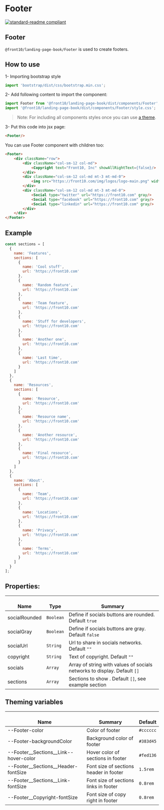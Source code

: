 # Footer

[![standard-readme compliant](https://img.shields.io/badge/standard--readme-OK-green.svg?style=flat-square)](https://github.com/RichardLitt/standard-readme)

## Footer

`@front10/landing-page-book/Footer` is used to create footers.

## How to use

1- Importing bootstrap style

```js
import 'bootstrap/dist/css/bootstrap.min.css';
```

2- Add following content to import the component:

```js
import Footer from '@front10/landing-page-book/dist/components/Footer';
import '@front10/landing-page-book/dist/components/Footer/style.css';
```

> Note: For including all components styles once you can use [a theme](https://github.com/front10/landing-page-book/wiki/Theming).

3- Put this code into jsx page:

```html
<Footer/>
```

You can use Footer component with children too:

```html
<Footer>
    <div className="row">
        <div className="col-sm-12 col-md">
            <Copyright text="Front10, Inc" showAllRightText={false}/>
        </div>
        <div className="col-sm-12 col-md mt-3 mt-md-0">
            <img src="https://front10.com/img/logos/logo-main.png" width={80}/>
        </div>
        <div className="col-sm-12 col-md mt-3 mt-md-0">
            <Social type="twitter" url="https://front10.com" gray/>
            <Social type="facebook" url="https://front10.com" gray/>
            <Social type="linkedin" url="https://front10.com" gray/>
        </div>
    </div>
</Footer>
```

## Example

```js
const sections = [
  {
    name: 'Features',
    sections: [
      {
        name: 'Cool stuff',
        url: 'https://front10.com'
      },
      {
        name: 'Random feature',
        url: 'https://front10.com'
      },
      {
        name: 'Team feature',
        url: 'https://front10.com'
      },
      {
        name: 'Stuff for developers',
        url: 'https://front10.com'
      },
      {
        name: 'Another one',
        url: 'https://front10.com'
      },
      {
        name: 'Last time',
        url: 'https://front10.com'
      }
    ]
  },
  {
    name: 'Resources',
    sections: [
      {
        name: 'Resource',
        url: 'https://front10.com'
      },
      {
        name: 'Resource name',
        url: 'https://front10.com'
      },
      {
        name: 'Another resource',
        url: 'https://front10.com'
      },
      {
        name: 'Final resource',
        url: 'https://front10.com'
      }
    ]
  },
  {
    name: 'About',
    sections: [
      {
        name: 'Team',
        url: 'https://front10.com'
      },
      {
        name: 'Locations',
        url: 'https://front10.com'
      },
      {
        name: 'Privacy',
        url: 'https://front10.com'
      },
      {
        name: 'Terms',
        url: 'https://front10.com'
      }
    ]
  }
];
```

## Properties:

| </br>Name     | </br>Type | </br>Summary                                                             |
| ------------- | --------- | ------------------------------------------------------------------------ |
| socialRounded | `Boolean` | Define if socials buttons are rounded. Default `true`                    |
| socialGray    | `Boolean` | Define if socials buttons are gray. Default `false`                      |
| socialUrl     | `String`  | Url to share in socials networks. Default `""`                           |
| copyright     | `String`  | Text of copyright. Default `""`                                          |
| socials       | `Array`   | Array of string with values of socials networks to display. Default `[]` |
| sections      | `Array`   | Sections to show . Default `[]`, see example section                     |

## Theming variables

| </br>Name                                 | </br>Summary                           | </br>Default |
| ----------------------------------------- | -------------------------------------- | ------------ |
| --Footer-color                            | Color of footer                        | `#cccccc`    |
| --Footer-backgroundColor                  | Background color of footer             | `#383d45`    |
| --Footer\_\_Sections\_\_Link--hover-color | Hover color of sections in footer      | `#fed136`    |
| --Footer\_\_Sections\_\_Header-fontSize   | Font size of sections header in footer | `1.5rem`     |
| --Footer\_\_Sections\_\_Link-fontSize     | Font size of sections links in footer  | `0.8rem`     |
| --Footer\_\_Copyright-fontSize            | Font size of copy right in footer      | `0.8rem`     |
